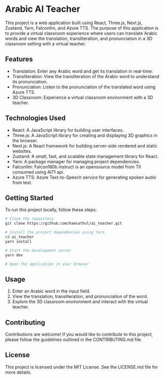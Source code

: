 # Arabic AI Teacher

This project is a web application built using React, Three.js, Next.js, Zustand, Yarn, Falconllm, and Azure TTS. The purpose of this application is to provide a virtual classroom experience where users can translate Arabic words and view the translation, transliteration, and pronunciation in a 3D classroom setting with a virtual teacher.

## Features

- Translation: Enter any Arabic word and get its translation in real-time.
- Transliteration: View the transliteration of the Arabic word to understand its pronunciation.
- Pronunciation: Listen to the pronunciation of the translated word using Azure TTS.
- 3D Classroom: Experience a virtual classroom environment with a 3D teacher.

## Technologies Used

- React: A JavaScript library for building user interfaces.
- Three.js: A JavaScript library for creating and displaying 3D graphics in the browser.
- Next.js: A React framework for building server-side rendered and static websites.
- Zustand: A small, fast, and scalable state management library for React.
- Yarn: A package manager for managing project dependencies.
- Falconllm: Falcon180b instruct is an opensource model from TII consumed using AI71 api.
- Azure TTS: Azure Text-to-Speech service for generating spoken audio from text.

## Getting Started

To run this project locally, follow these steps:

```bash
# Clone the repository
git clone https://github.com/hamsathul/ai_teacher.git

# Install the project dependencies using Yarn
cd ai_teacher
yarn install

# Start the development server
yarn dev

# Open the application in your browser
```


## Usage

1. Enter an Arabic word in the input field.
2. View the translation, transliteration, and pronunciation of the word.
3. Explore the 3D classroom environment and interact with the virtual teacher.

## Contributing

Contributions are welcome! If you would like to contribute to this project, please follow the guidelines outlined in the CONTRIBUTING.md file.

## License

This project is licensed under the MIT License. See the LICENSE.md file for more details.

